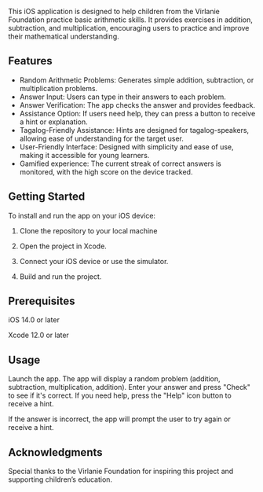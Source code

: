 This iOS application is designed to help children from the Virlanie Foundation practice basic arithmetic skills. It provides exercises in addition, subtraction, and multiplication, encouraging users to practice and improve their mathematical understanding.

## **Features**
- Random Arithmetic Problems: Generates simple addition, subtraction, or multiplication problems.
- Answer Input: Users can type in their answers to each problem.
- Answer Verification: The app checks the answer and provides feedback.
- Assistance Option: If users need help, they can press a button to receive a hint or explanation.
- Tagalog-Friendly Assistance: Hints are designed for tagalog-speakers, allowing ease of understanding for the target user.
- User-Friendly Interface: Designed with simplicity and ease of use, making it accessible for young learners.
- Gamified experience: The current streak of correct answers is monitored, with the high score on the device tracked.

## **Getting Started**
To install and run the app on your iOS device:

1. Clone the repository to your local machine

2. Open the project in Xcode.

3. Connect your iOS device or use the simulator.

4. Build and run the project.

## Prerequisites
iOS 14.0 or later

Xcode 12.0 or later

## Usage
Launch the app.
The app will display a random problem (addition, subtraction, multiplication, addition).
Enter your answer and press "Check" to see if it's correct.
If you need help, press the "Help" icon button to receive a hint.

If the answer is incorrect, the app will prompt the user to try again or receive a hint.

## Acknowledgments
Special thanks to the Virlanie Foundation for inspiring this project and supporting children’s education.
